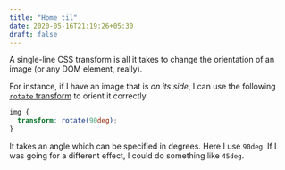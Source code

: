 ```yaml
---
title: "Home til"
date: 2020-05-16T21:19:26+05:30
draft: false
---
```


A single-line CSS transform is all it takes to change the orientation of an
image (or any DOM element, really).

For instance, if I have an image that is _on its side_, I can use the following
[`rotate`
transform](https://developer.mozilla.org/en-US/docs/Web/CSS/transform-function/rotate)
to orient it correctly.

```css
img {
  transform: rotate(90deg);
}
```

It takes an angle which can be specified in degrees. Here I use `90deg`. If I
was going for a different effect, I could do something like `45deg`.

